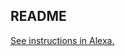 ## README

[See instructions in Alexa.](https://alexa.bitmaker.co/cohorts/67/assignments/2038/latest)
